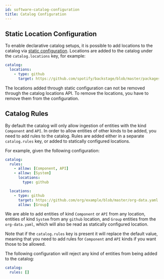 ```yaml
---
id: software-catalog-configuration
title: Catalog Configuration
---
```


## Static Location Configuration

To enable declarative catalog setups, it is possible to add locations to the
catalog via [static configuration](../../conf/index.md). Locations are added to
the catalog under the `catalog.locations` key, for example:

```yaml
catalog:
  locations:
    - type: github
      target: https://github.com/spotify/backstage/blob/master/packages/catalog-model/examples/artist-lookup-component.yaml
```

The locations added through static configuration can not be removed through the
catalog locations API. To remove the locations, you have to remove them from the
configuration.

## Catalog Rules

By default the catalog will only allow ingestion of entities with the kind
`Component` and `API`. In order to allow entities of other kinds to be added,
you need to add rules to the catalog. Rules are added either in a separate
`catalog.rules` key, or added to statically configured locations.

For example, given the following configuration:

```yaml
catalog:
  rules:
    - allow: [Component, API]
    - allow: [System]
      locations:
        type: github

  locations:
    - type: github
      target: https://github.com/org/example/blob/master/org-data.yaml
      allow: [Group]
```

We are able to add entities of kind `Component` or `API` from any location,
entities of kind `System` from any `github` location, and `Group` entities from
the `org-data.yaml`, which will also be read as statically configured location.

Note that if the `catalog.rules` key is present it will replace the default
value, meaning that you need to add rules for `Component` and `API` kinds if you
want those to be allowed.

The following configuration will reject any kind of entities from being added to
the catalog:

```yaml
catalog:
  rules: []
```
